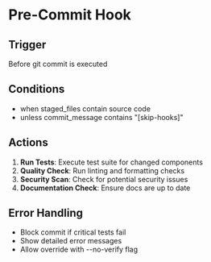 # Pre-Commit Hook

## Trigger
Before git commit is executed

## Conditions
- when staged_files contain source code
- unless commit_message contains "[skip-hooks]"

## Actions
1. **Run Tests**: Execute test suite for changed components
2. **Quality Check**: Run linting and formatting checks
3. **Security Scan**: Check for potential security issues
4. **Documentation Check**: Ensure docs are up to date

## Error Handling
- Block commit if critical tests fail
- Show detailed error messages
- Allow override with --no-verify flag
